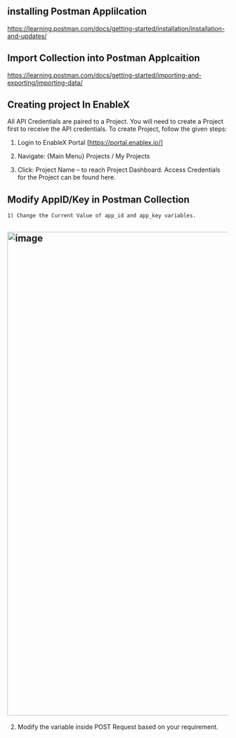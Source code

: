 ## installing  Postman Applilcation

https://learning.postman.com/docs/getting-started/installation/installation-and-updates/

## Import Collection into Postman Applcaition

https://learning.postman.com/docs/getting-started/importing-and-exporting/importing-data/

## Creating project In EnableX 

All API Credentials are paired to a Project. You will need to create a Project first to receive the API credentials. To create Project, follow the given steps:

  1)  Login to EnableX Portal [https://portal.enablex.io/]

  2)  Navigate: {Main Menu} Projects / My Projects

  3)  Click: Project Name – to reach Project Dashboard. Access Credentials for the Project can be found here.

## Modify AppID/Key in Postman Collection

    1) Change the Current Value of app_id and app_key variables.
    

 ##   <img width="1100" alt="image" src="https://github.com/user-attachments/assets/7deed072-0d47-4153-8ce3-6341131763e1">


   2) Modify the variable inside POST Request based on your requirement.

    





